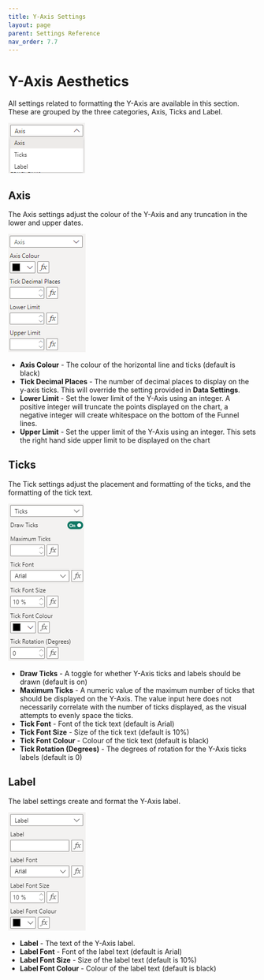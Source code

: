 ```yaml
---
title: Y-Axis Settings
layout: page
parent: Settings Reference
nav_order: 7.7
---
```


# Y-Axis Aesthetics
All settings related to formatting the Y-Axis are available in this section. These are grouped by the three categories, Axis, Ticks and Label.

![Y Axis Settings Group](images\yAxisSettings\YAxisSettingsGroup.png)

## Axis
The Axis settings adjust the colour of the Y-Axis and any truncation in the lower and upper dates.

![Y Axis Axis](images\yAxisSettings\Axis.png)

- **Axis Colour** - The colour of the horizontal line and ticks (default is black)
- **Tick Decimal Places** - The number of decimal places to display on the y-axis ticks. This will override the setting provided in **Data Settings**.
- **Lower Limit** - Set the lower limit of the Y-Axis using an integer. A positive integer will truncate the points displayed on the chart, a negative integer will create whitespace on the bottom of the Funnel lines. 
- **Upper Limit** - Set the upper limit of the Y-Axis using an integer. This sets the right hand side upper limit to be displayed on the chart

## Ticks
The Tick settings adjust the placement and formatting of the ticks, and the formatting of the tick text.

![Y Axis Ticks](images\yAxisSettings\Ticks.png)

- **Draw Ticks** - A toggle for whether Y-Axis ticks and labels should be drawn (default is on)
- **Maximum Ticks** - A numeric value of the maximum number of ticks that should be displayed on the Y-Axis. The value input here does not necessarily correlate with the number of ticks displayed, as the visual attempts to evenly space the ticks.
- **Tick Font** - Font of the tick text (default is Arial)
- **Tick Font Size** - Size of the tick text (default is 10%)
- **Tick Font Colour** - Colour of the tick text (default is black)
- **Tick Rotation (Degrees)** - The degrees of rotation for the Y-Axis ticks labels (default is 0)

## Label
The label settings create and format the Y-Axis label.

![Y Axis Label](images\yAxisSettings\Label.png)

- **Label** - The text of the Y-Axis label.
- **Label Font** - Font of the label text (default is Arial)
- **Label Font Size** - Size of the label text (default is 10%)
- **Label Font Colour** - Colour of the label text (default is black)
